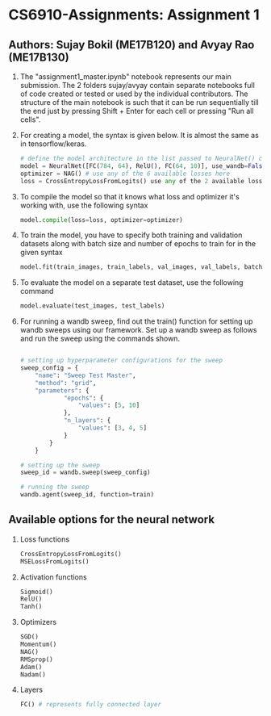 # CS6910-Assignments: Assignment 1

## Authors: Sujay Bokil (ME17B120) and Avyay Rao (ME17B130)

1. The "assignment1_master.ipynb" notebook represents our main submission. The 2 folders sujay/avyay contain separate notebooks full of code created or tested or used by the individual contributors. The structure of the main notebook is such that it can be run sequentially till the end just by pressing Shift + Enter for each cell or pressing "Run all cells".

2. For creating a model, the syntax is given below. It is almost the same as in tensorflow/keras.

    ```python
    # define the model architecture in the list passed to NeuralNet() class
    model = NeuralNet([FC(784, 64), RelU(), FC(64, 10)], use_wandb=False)
    optimizer = NAG() # use any of the 6 available losses here
    loss = CrossEntropyLossFromLogits() use any of the 2 available losses
    ```

3. To compile the model so that it knows what loss and optimizer it's working with, use the following syntax

    ```python
    model.compile(loss=loss, optimizer=optimizer)
    ```

4. To train the model, you have to specify both training and validation datasets along with batch size and number of    epochs to train for in the given syntax

    ```python
    model.fit(train_images, train_labels, val_images, val_labels, batch_size=128, epochs=5)
    ```

5. To evaluate the model on a separate test dataset, use the following command

    ```python
    model.evaluate(test_images, test_labels)
    ```

6. For running a wandb sweep, find out the train() function for setting up wandb sweeps using our framework. Set up a wandb sweep as follows and run the sweep using the commands shown.

    ```python

    # setting up hyperparameter configurations for the sweep
    sweep_config = {
        "name": "Sweep Test Master",
        "method": "grid",
        "parameters": {
                "epochs": {
                    "values": [5, 10]
                },
                "n_layers": {
                    "values": [3, 4, 5]
                }
            }
        }

    # setting up the sweep
    sweep_id = wandb.sweep(sweep_config)

    # running the sweep
    wandb.agent(sweep_id, function=train)
    ```

## Available options for the neural network

1. Loss functions

    ```python
    CrossEntropyLossFromLogits()
    MSELossFromLogits()

    ```

2. Activation functions

    ```python
    Sigmoid()
    RelU()
    Tanh()

    ```

3. Optimizers 

    ```python
    SGD()
    Momentum()
    NAG()
    RMSprop()
    Adam()
    Nadam()

    ```

4. Layers

    ```python
    FC() # represents fully connected layer
    ```